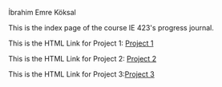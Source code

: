 İbrahim Emre Köksal

This is the index page of the course IE 423's progress journal. <br>

This is the HTML Link for Project 1: [Project 1](https://bu-ie-423.github.io/fall-23-ibrahimkoksal/423%20html/vertopal.com_423_son.html)

This is the HTML Link for Project 2: [Project 2](https://bu-ie-423.github.io/fall-23-ibrahimkoksal/part2/Part2.html)

This is the HTML Link for Project 3:[Project 3](https://bu-ie-423.github.io/fall-23-ibrahimkoksal/423part3/IE423%20Part3/IE423Part3.html)

